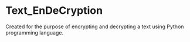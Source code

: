 # Text_EnDeCryption
Created for the purpose of encrypting and decrypting a text using Python programming language.
